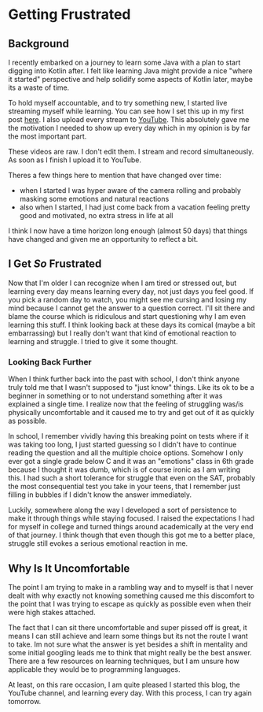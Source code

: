 # Getting Frustrated

## Background
I recently embarked on a journey to learn some Java with a plan to start digging into Kotlin after. I felt like learning Java might provide a nice "where it started" perspective and help solidify some aspects of Kotlin later, maybe its a waste of time.

To hold myself accountable, and to try something new, I started live streaming myself while learning. You can see how I set this up in my first post [here](/Projects/live-stream-learning.html). I also upload every stream to [YouTube](https://www.youtube.com/@thomasmunayyer7817). This absolutely gave me the motivation I needed to show up every day which in my opinion is by far the most important part.

These videos are raw. I don't edit them. I stream and record simultaneously. As soon as I finish I upload it to YouTube.

Theres a few things here to mention that have changed over time:
- when I started I was hyper aware of the camera rolling and probably masking some emotions and natural reactions
- also when I started, I had just come back from a vacation feeling pretty good and motivated, no extra stress in life at all

I think I now have a time horizon long enough (almost 50 days) that things have changed and given me an opportunity to reflect a bit.
## I Get *So* Frustrated
Now that I'm older I can recognize when I am tired or stressed out, but learning every day means learning every day, not just days you feel good. If you pick a random day to watch, you might see me cursing and losing my mind because I cannot get the answer to a question correct. I'll sit there and blame the course which is ridiculous and start questioning why I am even learning this stuff. I think looking back at these days its comical (maybe a bit embarrassing) but I really don't want that kind of emotional reaction to learning and struggle. I tried to give it some thought.
### Looking Back Further
When I think further back into the past with school, I don't think anyone truly told me that I wasn't supposed to "just know" things. Like its ok to be a beginner in something or to not understand something after it was explained a single time. I realize now that the feeling of struggling was/is physically uncomfortable and it caused me to try and get out of it as quickly as possible.

In school, I remember vividly having this breaking point on tests where if it was taking too long, I just started guessing so I didn't have to continue reading the question and all the multiple choice options. Somehow I only ever got a single grade below C and it was an "emotions" class in 6th grade because I thought it was dumb, which is of course ironic as I am writing this. I had such a short tolerance for struggle that even on the SAT, probably the most consequential test you take in your teens, that I remember just filling in bubbles if I didn't know the answer immediately.

Luckily, somewhere along the way I developed a sort of persistence to make it through things while staying focused. I raised the expectations I had for myself in college and turned things around academically at the very end of that journey. I think though that even though this got me to a better place, struggle still evokes a serious emotional reaction in me.

## Why Is It Uncomfortable
The point I am trying to make in a rambling way and to myself is that I never dealt with why exactly not knowing something caused me this discomfort to the point that I was trying to escape as quickly as possible even when their were high stakes attached.

The fact that I can sit there uncomfortable and super pissed off is great, it means I can still achieve and learn some things but its not the route I want to take. Im not sure what the answer is yet besides a shift in mentality and some initial googling leads me to think that might really be the best answer. There are a few resources on learning techniques, but I am unsure how applicable they would be to programming languages.

At least, on this rare occasion, I am quite pleased I started this blog, the YouTube channel, and learning every day. With this process, I can try again tomorrow.
